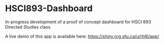 # HSCI893-Dashboard

In-progress development of a proof of concept dashboard for HSCI 893 Directed Studies class. 

A live demo of this app is available here: https://shiny.rcg.sfu.ca/u/rhl6/app/
